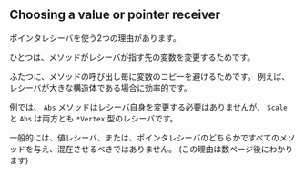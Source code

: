 ## Choosing a value or pointer receiver

ポインタレシーバを使う2つの理由があります。

ひとつは、メソッドがレシーバが指す先の変数を変更するためです。

ふたつに、メソッドの呼び出し毎に変数のコピーを避けるためです。 例えば、レシーバが大きな構造体である場合に効率的です。

例では、 `Abs` メソッドはレシーバ自身を変更する必要はありませんが、 `Scale` と `Abs` は両方とも `*Vertex` 型のレシーバです。

一般的には、値レシーバ、または、ポインタレシーバのどちらかですべてのメソッドを与え、混在させるべきではありません。 (この理由は数ページ後にわかります)